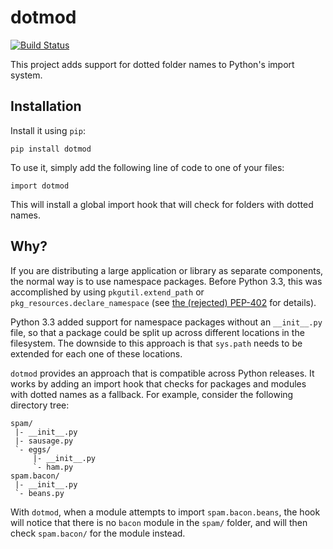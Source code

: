 # dotmod

[![Build Status](https://travis-ci.org/sciyoshi/dotmod.svg?branch=master)](https://travis-ci.org/sciyoshi/dotmod)

This project adds support for dotted folder names to Python's import system.

## Installation

Install it using `pip`:

    pip install dotmod

To use it, simply add the following line of code to one of your files:

	import dotmod

This will install a global import hook that will check for folders with
dotted names.

## Why?

If you are distributing a large application or library as separate components,
the normal way is to use namespace packages. Before Python 3.3, this was
accomplished by using `pkgutil.extend_path` or `pkg_resources.declare_namespace`
(see [the (rejected) PEP-402](http://legacy.python.org/dev/peps/pep-0402/#the-problem)
for details).

Python 3.3 added support for namespace packages without an `__init__.py` file,
so that a package could be split up across different locations in the filesystem.
The downside to this approach is that `sys.path` needs to be extended for each
one of these locations.

`dotmod` provides an approach that is compatible across Python releases. It
works by adding an import hook that checks for packages and modules with dotted
names as a fallback. For example, consider the following directory tree:

    spam/
     |- __init__.py
     |- sausage.py
     `- eggs/
         |- __init__.py
         `- ham.py
    spam.bacon/
     |- __init__.py
     `- beans.py

With `dotmod`, when a module attempts to import `spam.bacon.beans`, the hook
will notice that there is no `bacon` module in the `spam/` folder, and will
then check `spam.bacon/` for the module instead.

